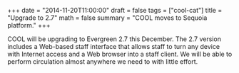 +++
date = "2014-11-20T11:00:00"
draft = false
tags = ["cool-cat"]
title = "Upgrade to 2.7"
math = false
summary = "COOL moves to Sequoia platform."
+++

COOL will be upgrading to Evergreen 2.7 this December. The 2.7 version includes a Web-based staff interface that allows staff to turn any device with Internet access and a Web browser into a staff client. We will be able to perform circulation almost anywhere we need to with little effort.